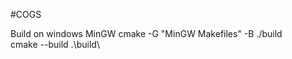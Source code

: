 #COGS

Build on windows MinGW
    cmake -G "MinGW Makefiles" -B ./build  
    cmake --build .\build\
